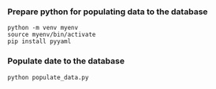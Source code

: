 ### Prepare python for populating data to the database

```shell
python -m venv myenv
source myenv/bin/activate
pip install pyyaml
```

### Populate date to the database
```shell
python populate_data.py
```